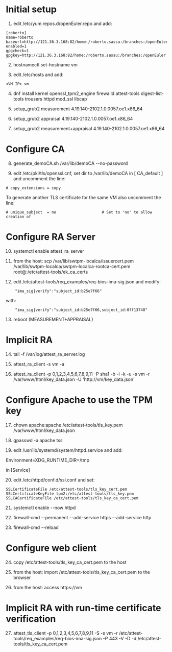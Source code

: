 # Initial setup

1) edit /etc/yum.repos.d/openEuler.repo and add:
```
[roberto]
name=roberto
baseurl=http://121.36.3.168:82/home:/roberto.sassu:/branches:/openEuler:/20.09/standard_x86_64/
enabled=1
gpgcheck=1
gpgkey=http://121.36.3.168:82/home:/roberto.sassu:/branches:/openEuler:/20.09/standard_x86_64/repodata/repomd.xml.key
```
2) hostnamectl set-hostname vm

3) edit /etc/hosts and add:
```
<VM IP>	vm
```
4) dnf install kernel openssl_tpm2_engine firewalld attest-tools digest-list-tools trousers httpd mod_ssl libcap

5) setup_grub2 measurement 4.19.140-2102.1.0.0057.oe1.x86_64

6) setup_grub2 appraisal 4.19.140-2102.1.0.0057.oe1.x86_64

7) setup_grub2 measurement+appraisal 4.19.140-2102.1.0.0057.oe1.x86_64


# Configure CA

8) generate_demoCA.sh /var/lib/demoCA --no-password

9) edit /etc/pki/tls/openssl.cnf, set dir to /var/lib/demoCA in [ CA_default ] and uncomment the line:
```
# copy_extensions = copy
```
To generate another TLS certificate for the same VM also uncomment the line:
```
# unique_subject  = no                    # Set to 'no' to allow creation of
```

# Configure RA Server

10) systemctl enable attest_ra_server

11) from the host: scp /var/lib/swtpm-localca/issuercert.pem /var/lib/swtpm-localca/swtpm-localca-rootca-cert.pem root@<VM IP>:/etc/attest-tools/ek_ca_certs

12) edit /etc/attest-tools/req_examples/req-bios-ima-sig.json and modify:
```
    "ima_sig|verify":"subject_id:b25e7f66"
```
with:
```
    "ima_sig|verify":"subject_id:b25e7f66,subject_id:0ff13748"
```
13) reboot (MEASUREMENT+APPRAISAL)


# Implicit RA

14) tail -f /var/log/attest_ra_server.log

15) attest_ra_client -s vm -a

16) attest_ra_client -p 0,1,2,3,4,5,6,7,8,9,11 -P sha1 -b -i -k -u -s vm -r /var/www/html/key_data.json -U 'http://vm/key_data.json'


# Configure Apache to use the TPM key

17) chown apache:apache /etc/attest-tools/tls_key.pem /var/www/html/key_data.json

18) gpasswd -a apache tss

19) edit /usr/lib/systemd/system/httpd.service and add:

Environment=XDG_RUNTIME_DIR=/tmp

in [Service]

20) edit /etc/httpd/conf.d/ssl.conf and set:
```
SSLCertificateFile /etc/attest-tools/tls_key_cert.pem
SSLCertificateKeyFile tpm2:/etc/attest-tools/tls_key.pem
SSLCACertificateFile /etc/attest-tools/tls_key_ca_cert.pem
```
21) systemctl enable --now httpd

22) firewall-cmd --permanent --add-service https --add-service http

23) firewall-cmd --reload


# Configure web client

24) copy /etc/attest-tools/tls_key_ca_cert.pem to the host

25) from the host: import /etc/attest-tools/tls_key_ca_cert.pem to the browser

26) from the host: access https://vm


# Implicit RA with run-time certificate verification

27) attest_tls_client -p 0,1,2,3,4,5,6,7,8,9,11 -S -s vm -r /etc/attest-tools/req_examples/req-bios-ima-sig.json -P 443 -V -D -d /etc/attest-tools/tls_key_ca_cert.pem
